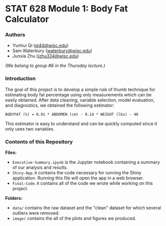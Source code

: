 # STAT 628 Module 1: Body Fat Calculator

### Authors

* Yunhui Qi (qi44@wisc.edu)
* Sam Waterbury (waterbury@wisc.edu)
* Junxia Zhu (jzhu334@wisc.edu)

_(We belong to group #6 in the Thursday lecture.)_

### Introduction

The goal of this project is to develop a simple rule of thumb technique for estimating body fat percentage using only measurements which can be easily obtained. After data cleaning, variable selection, model evaluation, and diagnostics, we obtained the following estimator:

`
BODYFAT (%) = 0.91 * ABDOMEN (cm) - 0.14 * WEIGHT (lbs) - 40
`

This estimator is easy to understand and can be quickly computed since it only uses two variables.

### Contents of this Repository

**Files:**
* `Executive-Summary.ipynb` is the Jupyter notebook containing a summary of our analysis and results.
* `Shiny-App.R` contains the code necessary for running the Shiny application. Running this file will open the app in a web browser.
* `Final-Code.R` contains all of the code we wrote while working on this project.

**Folders:**
* `data/` contains the raw dataset and the "clean" dataset for which several outliers were removed.
* `image/` contains the all of the plots and figures we produced.
